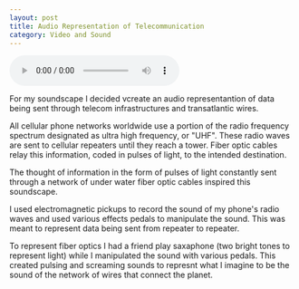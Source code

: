 ```yaml
---
layout: post
title: Audio Representation of Telecommunication 
category: Video and Sound
---
```

<audio controls>
  <source src="/images/Telecommunications.m4a" type="audio/mpeg">
Your browser does not support the audio element.
</audio>

For my soundscape I decided vcreate an audio representantion of data being sent through telecom infrastructures and transatlantic wires.

All cellular phone networks worldwide use a portion of the radio frequency spectrum designated as ultra high frequency, or "UHF". These radio waves are sent to cellular repeaters until they reach a tower.  Fiber optic cables relay this information, coded in pulses of light, to the intended destination.

The thought of information in the form of pulses of light constantly  sent through a network of under water fiber optic cables inspired this soundscape.

I used electromagnetic pickups to record the sound of my phone's radio waves and used various effects pedals to manipulate the sound. This was meant to represent data being sent from repeater to repeater.  

To represent fiber optics I had a friend play saxaphone (two bright tones to represent light) while I manipulated the sound with various pedals.  This created pulsing and screaming sounds to represnt what I imagine to be the sound of the network of wires that connect the planet.



